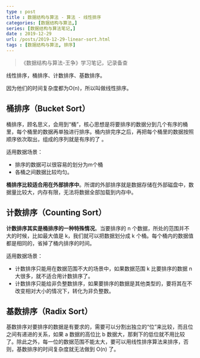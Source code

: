```yaml
---
type : post
title : 数据结构与算法 - 算法 - 线性排序
categories: [数据结构与算法,] 
series: [数据结构与算法笔记,]
date : 2019-12-29
url: /posts/2019-12-29-linear-sort.html 
tags : [数据结构与算法, 排序]
---
```


> 《数据结构与算法-王争》学习笔记，记录备查

线性排序，桶排序、计数排序、基数排序。

因为他们的时间复杂度都为O(n)，所以叫做线性排序。

## 桶排序（Bucket Sort）

桶排序，顾名思义，会用到“桶”，核心思想是将要排序的数据分到几个有序的桶里，每个桶里的数据再单独进行排序。桶内排完序之后，再把每个桶里的数据按照顺序依次取出，组成的序列就是有序的了 。

适用数据场景：

- 排序的数据可以很容易的划分为m个桶
- 各桶之间数据比较均匀。

**桶排序比较适合用在外部排序中**。所谓的外部排序就是数据存储在外部磁盘中，数据量比较大，内存有限，无法将数据全部加载到内存中。

## 计数排序（Counting Sort）

**计数排序其实是桶排序的一种特殊情况**。当要排序的 n 个数据，所处的范围并不大的时候，比如最大值是 k，我们就可以把数据划分成 k 个桶。每个桶内的数据值都是相同的，省掉了桶内排序的时间。

适用数据场景：

- 计数排序只能用在数据范围不大的场景中，如果数据范围 k 比要排序的数据 n 大很多，就不适合用计数排序了。
- 计数排序只能给非负整数排序，如果要排序的数据是其他类型的，要将其在不改变相对大小的情况下，转化为非负整数。

## 基数排序（Radix Sort）

基数排序对要排序的数据是有要求的，需要可以分割出独立的“位”来比较，而且位之间有递进的关系，如果 a 数据的高位比 b 数据大，那剩下的低位就不用比较了。除此之外，每一位的数据范围不能太大，要可以用线性排序算法来排序，否则，基数排序的时间复杂度就无法做到 O(n) 了。

